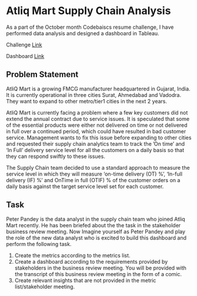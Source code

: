 # Atliq Mart Supply Chain Analysis

As a part of the October month Codebaiscs resume challenge, I have performed data analysis and designed a dashboard in Tableau.

Challenge [Link](https://codebasics.io/event/codebasics-resume-project-challenge)

Dashboard [Link]('https://public.tableau.com/app/profile/meet.tushar.shah/viz/SupplyChainChallengebyCodebasics/Dashboard1')

## Problem Statement

AtliQ Mart is a growing FMCG manufacturer headquartered in Gujarat, India. It is currently operational in three cities Surat, Ahmedabad and Vadodra. They want to expand to other metro/tier1 cities in the next 2 years.

AtliQ Mart is currently facing a problem where a few key customers did not extend the annual contract due to service issues. It is speculated that some of the essential products were either not delivered on time or not delivered in full over a continued period, which could have resulted in bad customer service. Management wants to fix this issue before expanding to other cities and requested their supply chain analytics team to track the ’On time’ and ‘In Full’ delivery service level for all the customers on a daily basis so that they can respond swiftly to these issues.

The Supply Chain team decided to use a standard approach to measure the service level in which they will measure ‘on-time delivery (OT) %’, ‘In-full delivery (IF) %’ and OnTime in full (OTIF) % of the customer orders on a daily basis against the target service level set for each customer.

## Task

Peter Pandey is the data analyst in the supply chain team who joined Atliq Mart recently. He has been briefed about the the task in the stakeholder business review meeting. Now Imagine yourself as Peter Pandey and play the role of the new data analyst who is excited to build this dashboard and perform the following task.

1. Create the metrics according to the metrics list.
2. Create a dashboard according to the requirements provided by stakeholders in the business review meeting. You will be provided with the transcript of this business review meeting in the form of a comic.
3. Create relevant insights that are not provided in the metric list/stakeholder meeting.
